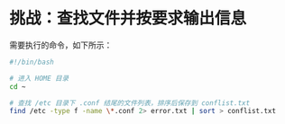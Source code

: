# 挑战：查找文件并按要求输出信息

需要执行的命令，如下所示：

```bash
#!/bin/bash

# 进入 HOME 目录
cd ~

# 查找 /etc 目录下 .conf 结尾的文件列表，排序后保存到 conflist.txt
find /etc -type f -name \*.conf 2> error.txt | sort > conflist.txt
```
